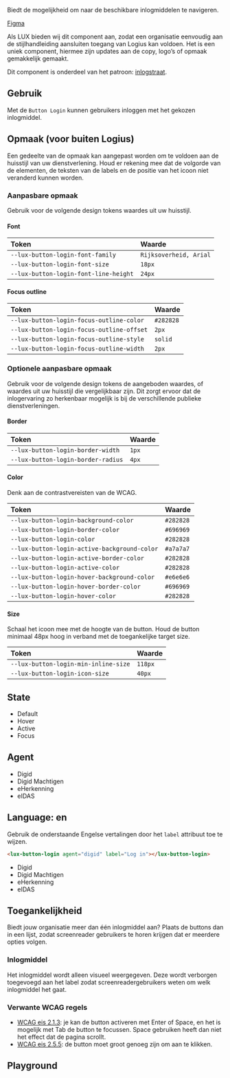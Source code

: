 Biedt de mogelijkheid om naar de beschikbare inlogmiddelen te navigeren.

[Figma](https://www.figma.com/file/515tboh6xpSNziwQu6WyAy/LUX---UI-kit?type=design&node-id=1125-2&mode=design)

Als LUX bieden wij dit component aan, zodat een organisatie eenvoudig aan de stijlhandleiding aansluiten toegang van Logius kan voldoen. Het is een uniek component, hiermee zijn updates aan de copy, logo’s of opmaak gemakkelijk gemaakt.

Dit component is onderdeel van het patroon: [inlogstraat](https://www.logius.nl/domeinen/toegang/stijlhandleiding-aansluiten-toegang).

## Gebruik

Met de `Button Login` kunnen gebruikers inloggen met het gekozen inlogmiddel.

## Opmaak (voor buiten Logius)

Een gedeelte van de opmaak kan aangepast worden om te voldoen aan de huisstijl van uw dienstverlening. Houd er rekening mee dat de volgorde van de elementen, de teksten van de labels en de positie van het icoon niet veranderd kunnen worden.

### Aanpasbare opmaak

Gebruik voor de volgende design tokens waardes uit uw huisstijl.

#### Font

| Token                                 | Waarde                 |
| :------------------------------------ | :--------------------- |
| `--lux-button-login-font-family`      | `Rijksoverheid, Arial` |
| `--lux-button-login-font-size`        | `18px`                 |
| `--lux-button-login-font-line-height` | `24px`                 |

#### Focus outline

| Token                                     | Waarde    |
| :---------------------------------------- | :-------- |
| `--lux-button-login-focus-outline-color`  | `#282828` |
| `--lux-button-login-focus-outline-offset` | `2px`     |
| `--lux-button-login-focus-outline-style`  | `solid`   |
| `--lux-button-login-focus-outline-width`  | `2px`     |

### Optionele aanpasbare opmaak

Gebruik voor de volgende design tokens de aangeboden waardes, of waardes uit uw huisstijl die vergelijkbaar zijn. Dit zorgt ervoor dat de inlogervaring zo herkenbaar mogelijk is bij de verschillende publieke dienstverleningen.

#### Border

| Token                              | Waarde |
| :--------------------------------- | :----- |
| `--lux-button-login-border-width`  | `1px`  |
| `--lux-button-login-border-radius` | `4px`  |

#### Color

Denk aan de contrastvereisten van de WCAG.

| Token                                        | Waarde    |
| :------------------------------------------- | :-------- |
| `--lux-button-login-background-color`        | `#282828` |
| `--lux-button-login-border-color`            | `#696969` |
| `--lux-button-login-color`                   | `#282828` |
| `--lux-button-login-active-background-color` | `#a7a7a7` |
| `--lux-button-login-active-border-color`     | `#282828` |
| `--lux-button-login-active-color`            | `#282828` |
| `--lux-button-login-hover-background-color`  | `#e6e6e6` |
| `--lux-button-login-hover-border-color`      | `#696969` |
| `--lux-button-login-hover-color`             | `#282828` |

#### Size

Schaal het icoon mee met de hoogte van de button. Houd de button minimaal 48px hoog in verband met de toegankelijke target size.

| Token                                | Waarde  |
| :----------------------------------- | :------ |
| `--lux-button-login-min-inline-size` | `118px` |
| `--lux-button-login-icon-size`       | `40px`  |

## State

<ul class="section">
  <li>
    <lux-button-login agent="digid"></lux-button-login>
    <span>Default</span>
  </li>
  <li>
    <lux-button-login class="force-state--hover" agent="digid"></lux-button-login>
    <span>Hover</span>
  </li>
  <li>
    <lux-button-login class="force-state--active" agent="digid"></lux-button-login>
    <span>Active</span>
  </li>
  <li>
    <lux-button-login class="force-state--focus" agent="digid"></lux-button-login>
    <span>Focus</span>
  </li>
</ul>

## Agent

<ul class="section">
  <li>
    <lux-button-login agent="digid"></lux-button-login>
    <span>Digid</span>
  </li>
  <li>
    <lux-button-login agent="digid-machtigen"></lux-button-login>
    <span>Digid Machtigen</span>
  </li>
  <li>
    <lux-button-login agent="eherkenning"></lux-button-login>
    <span>eHerkenning</span>
  </li>
  <li>
    <lux-button-login agent="eidas"></lux-button-login>
    <span>eIDAS</span>
  </li>
</ul>

## Language: en

Gebruik de onderstaande Engelse vertalingen door het `label` attribuut toe te wijzen.

```html
<lux-button-login agent="digid" label="Log in"></lux-button-login>
```

<ul class="section">
  <li>
    <lux-button-login agent="digid" label="Log in"></lux-button-login>
    <span>Digid</span>
  </li>
  <li>
    <lux-button-login agent="digid-machtigen" label="Log in as representative"></lux-button-login>
    <span>Digid Machtigen</span>
  </li>
  <li>
    <lux-button-login agent="eherkenning" label="Login as a company or organisation"></lux-button-login>
    <span>eHerkenning</span>
  </li>
  <li>
    <lux-button-login agent="eidas"></lux-button-login>
    <span>eIDAS</span>
  </li>
</ul>

## Toegankelijkheid

Biedt jouw organisatie meer dan één inlogmiddel aan? Plaats de buttons dan in een lijst, zodat screenreader gebruikers te horen krijgen dat er meerdere opties volgen.

### Inlogmiddel

Het inlogmiddel wordt alleen visueel weergegeven. Deze wordt verborgen toegevoegd aan het label zodat screenreadergebruikers weten om welk inlogmiddel het gaat.

### Verwante WCAG regels

- [WCAG eis 2.1.3](https://www.w3.org/TR/WCAG21/#keyboard-no-exception): je kan de button activeren met Enter of Space, en het is mogelijk met Tab de button te focussen. Space gebruiken heeft dan niet het effect dat de pagina scrollt.
- [WCAG eis 2.5.5](https://www.w3.org/TR/WCAG21/#target-size): de button moet groot genoeg zijn om aan te klikken.

## Playground
